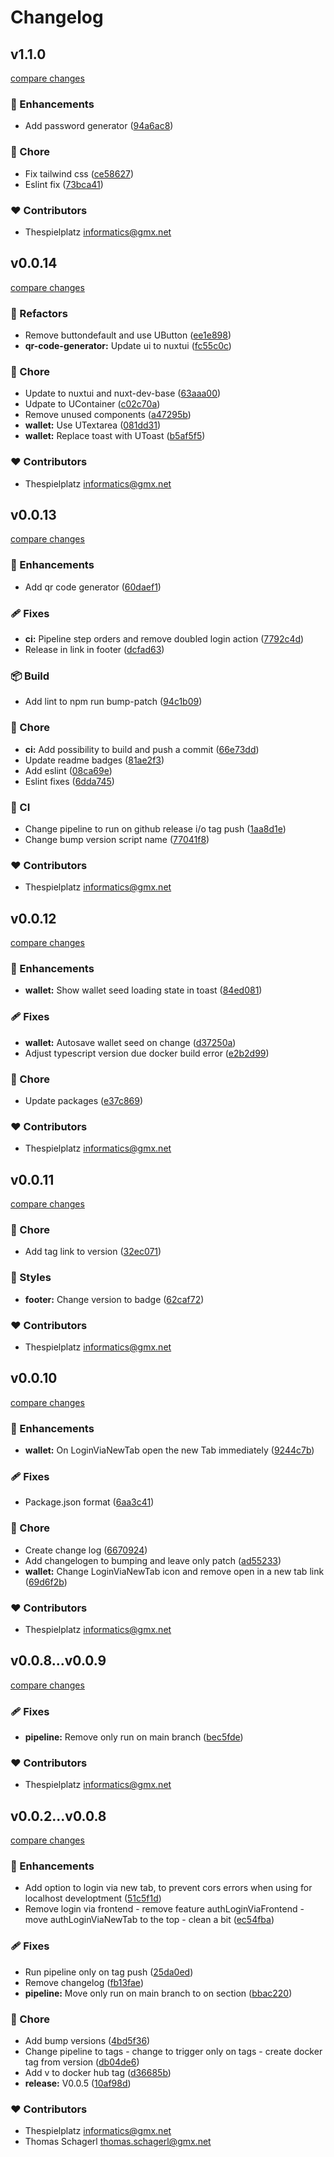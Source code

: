 # Changelog


## v1.1.0

[compare changes](https://github.com/thespielplatz/foos-tsp-tools/compare/v1.0.0...v1.1.0)

### 🚀 Enhancements

- Add password generator ([94a6ac8](https://github.com/thespielplatz/foos-tsp-tools/commit/94a6ac8))

### 🏡 Chore

- Fix tailwind css ([ce58627](https://github.com/thespielplatz/foos-tsp-tools/commit/ce58627))
- Eslint fix ([73bca41](https://github.com/thespielplatz/foos-tsp-tools/commit/73bca41))

### ❤️ Contributors

- Thespielplatz <informatics@gmx.net>

## v0.0.14

[compare changes](https://github.com/thespielplatz/foos-tsp-tools/compare/v0.0.13...v0.0.14)

### 💅 Refactors

- Remove buttondefault and use UButton ([ee1e898](https://github.com/thespielplatz/foos-tsp-tools/commit/ee1e898))
- **qr-code-generator:** Update ui to nuxtui ([fc55c0c](https://github.com/thespielplatz/foos-tsp-tools/commit/fc55c0c))

### 🏡 Chore

- Update to nuxtui and nuxt-dev-base ([63aaa00](https://github.com/thespielplatz/foos-tsp-tools/commit/63aaa00))
- Udpate to UContainer ([c02c70a](https://github.com/thespielplatz/foos-tsp-tools/commit/c02c70a))
- Remove unused components ([a47295b](https://github.com/thespielplatz/foos-tsp-tools/commit/a47295b))
- **wallet:** Use UTextarea ([081dd31](https://github.com/thespielplatz/foos-tsp-tools/commit/081dd31))
- **wallet:** Replace toast with UToast ([b5af5f5](https://github.com/thespielplatz/foos-tsp-tools/commit/b5af5f5))

### ❤️ Contributors

- Thespielplatz <informatics@gmx.net>

## v0.0.13

[compare changes](https://github.com/thespielplatz/foos-tsp-tools/compare/v0.0.12...v0.0.13)

### 🚀 Enhancements

- Add qr code generator ([60daef1](https://github.com/thespielplatz/foos-tsp-tools/commit/60daef1))

### 🩹 Fixes

- **ci:** Pipeline step orders and remove doubled login action ([7792c4d](https://github.com/thespielplatz/foos-tsp-tools/commit/7792c4d))
- Release in link in footer ([dcfad63](https://github.com/thespielplatz/foos-tsp-tools/commit/dcfad63))

### 📦 Build

- Add lint to npm run bump-patch ([94c1b09](https://github.com/thespielplatz/foos-tsp-tools/commit/94c1b09))

### 🏡 Chore

- **ci:** Add possibility to build and push a commit ([66e73dd](https://github.com/thespielplatz/foos-tsp-tools/commit/66e73dd))
- Update readme badges ([81ae2f3](https://github.com/thespielplatz/foos-tsp-tools/commit/81ae2f3))
- Add eslint ([08ca69e](https://github.com/thespielplatz/foos-tsp-tools/commit/08ca69e))
- Eslint fixes ([6dda745](https://github.com/thespielplatz/foos-tsp-tools/commit/6dda745))

### 🤖 CI

- Change pipeline to run on github release i/o tag push ([1aa8d1e](https://github.com/thespielplatz/foos-tsp-tools/commit/1aa8d1e))
- Change bump version script name ([77041f8](https://github.com/thespielplatz/foos-tsp-tools/commit/77041f8))

### ❤️ Contributors

- Thespielplatz <informatics@gmx.net>

## v0.0.12

[compare changes](https://github.com/thespielplatz/foos-tsp-tools/compare/v0.0.11...v0.0.12)

### 🚀 Enhancements

- **wallet:** Show wallet seed loading state in toast ([84ed081](https://github.com/thespielplatz/foos-tsp-tools/commit/84ed081))

### 🩹 Fixes

- **wallet:** Autosave wallet seed on change ([d37250a](https://github.com/thespielplatz/foos-tsp-tools/commit/d37250a))
- Adjust typescript version due docker build error ([e2b2d99](https://github.com/thespielplatz/foos-tsp-tools/commit/e2b2d99))

### 🏡 Chore

- Update packages ([e37c869](https://github.com/thespielplatz/foos-tsp-tools/commit/e37c869))

### ❤️ Contributors

- Thespielplatz <informatics@gmx.net>

## v0.0.11

[compare changes](https://github.com/thespielplatz/foos-tsp-tools/compare/v0.0.10...v0.0.11)

### 🏡 Chore

- Add tag link to version ([32ec071](https://github.com/thespielplatz/foos-tsp-tools/commit/32ec071))

### 🎨 Styles

- **footer:** Change version to badge ([62caf72](https://github.com/thespielplatz/foos-tsp-tools/commit/62caf72))

### ❤️ Contributors

- Thespielplatz <informatics@gmx.net>

## v0.0.10

[compare changes](https://github.com/thespielplatz/foos-tsp-tools/compare/v0.0.9...v0.0.10)

### 🚀 Enhancements

- **wallet:** On LoginViaNewTab open the new Tab immediately ([9244c7b](https://github.com/thespielplatz/foos-tsp-tools/commit/9244c7b))

### 🩹 Fixes

- Package.json format ([6aa3c41](https://github.com/thespielplatz/foos-tsp-tools/commit/6aa3c41))

### 🏡 Chore

- Create change log ([6670924](https://github.com/thespielplatz/foos-tsp-tools/commit/6670924))
- Add changelogen to bumping and leave only patch ([ad55233](https://github.com/thespielplatz/foos-tsp-tools/commit/ad55233))
- **wallet:** Change LoginViaNewTab icon and remove open in a new tab link ([69d6f2b](https://github.com/thespielplatz/foos-tsp-tools/commit/69d6f2b))

### ❤️ Contributors

- Thespielplatz <informatics@gmx.net>

## v0.0.8...v0.0.9

[compare changes](https://github.com/thespielplatz/foos-tsp-tools/compare/v0.0.8...v0.0.9)

### 🩹 Fixes

- **pipeline:** Remove only run on main branch ([bec5fde](https://github.com/thespielplatz/foos-tsp-tools/commit/bec5fde))

### ❤️ Contributors

- Thespielplatz <informatics@gmx.net>

## v0.0.2...v0.0.8

[compare changes](https://github.com/thespielplatz/foos-tsp-tools/compare/v0.0.2...v0.0.8)

### 🚀 Enhancements

- Add option to login via new tab, to prevent cors errors when using for localhost developtment ([51c5f1d](https://github.com/thespielplatz/foos-tsp-tools/commit/51c5f1d))
- Remove login via frontend - remove feature authLoginViaFrontend - move authLoginViaNewTab to the top - clean a bit ([ec54fba](https://github.com/thespielplatz/foos-tsp-tools/commit/ec54fba))

### 🩹 Fixes

- Run pipeline only on tag push ([25da0ed](https://github.com/thespielplatz/foos-tsp-tools/commit/25da0ed))
- Remove changelog ([fb13fae](https://github.com/thespielplatz/foos-tsp-tools/commit/fb13fae))
- **pipeline:** Move only run on main branch to on section ([bbac220](https://github.com/thespielplatz/foos-tsp-tools/commit/bbac220))

### 🏡 Chore

- Add bump versions ([4bd5f36](https://github.com/thespielplatz/foos-tsp-tools/commit/4bd5f36))
- Change pipeline to tags - change to trigger only on tags - create docker tag from version ([db04de6](https://github.com/thespielplatz/foos-tsp-tools/commit/db04de6))
- Add v to docker hub tag ([d36685b](https://github.com/thespielplatz/foos-tsp-tools/commit/d36685b))
- **release:** V0.0.5 ([10af98d](https://github.com/thespielplatz/foos-tsp-tools/commit/10af98d))

### ❤️ Contributors

- Thespielplatz <informatics@gmx.net>
- Thomas Schagerl <thomas.schagerl@gmx.net>

